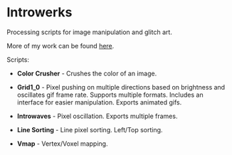 # Introwerks
Processing scripts for image manipulation and glitch art.

More of my work can be found [here](https://www.facebook.com/introwerks).

Scripts:

* **Color Crusher** - Crushes the color of an image.

* **Grid1_0** - Pixel pushing on multiple directions based on brightness and oscillates gif frame rate. Supports multiple formats. Includes an interface for easier manipulation. Exports animated gifs. 

* **Introwaves** - Pixel oscillation. Exports multiple frames.

* **Line Sorting** - Line pixel sorting. Left/Top sorting.

* **Vmap** - Vertex/Voxel mapping. 


